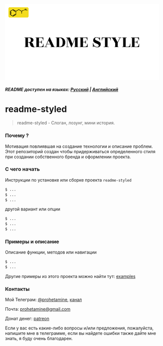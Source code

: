 ![logo](https://github.com/prohetamine/readme-styled/blob/main/media/logo.png)

##### README доступен на языках: [Русский](https://github.com/prohetamine/readme-styled/blob/main/README/russian.md) | [Английский](https://github.com/prohetamine/readme-styled/blob/main/README.md)


# readme-styled

> readme-styled - Слоган, лозунг, мини история.

### Почему ?
Мотивация повлиявшая на создание технологии и описание проблем. Этот репозиторий создан чтобы придерживаться определенного стиля при создании собственного бренда и оформлении проекта.

### С чего начать

Инструкции по установке или сборке проекта ```readme-styled```

```sh
$ ...
$ ...
$ ...
```

другой вариант или опции

```sh
$ ...
$ ...
$ ...
```

### Примеры и описание

Описание функции, методов или навигации

```sh
$ ...
$ ...
```

Другие примеры из этого проекта можно найти тут: [examples](https://github.com/prohetamine/readme-styled/blob/main/examples)

### Контакты

Мой Телеграм: [@prohetamine](https://t.me/prohetamine), [канал](https://t.me/prohetamines)

Почта: prohetamine@gmail.com

Донат денег: [patreon](https://www.patreon.com/prohetamine)

Если у вас есть какие-либо вопросы и/или предложения, пожалуйста, напишите мне в телеграмме, если вы найдете ошибки также дайте мне знать, я буду очень благодарен.
